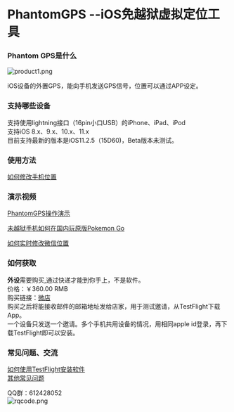 # PhantomGPS --iOS免越狱虚拟定位工具
### Phantom GPS是什么
![product1.png](http://upload-images.jianshu.io/upload_images/5872815-dc2dc69e4028d067.png?imageMogr2/auto-orient/strip%7CimageView2/2/w/1240)

iOS设备的外置GPS，能向手机发送GPS信号，位置可以通过APP设定。
### 支持哪些设备
支持使用lightning接口（16pin小口USB）的iPhone、iPad、iPod<br>
支持iOS 8.x、9.x、10.x、11.x<br>
目前支持最新的版本是iOS11.2.5（15D60)，Beta版本未测试。

### 使用方法
[如何修改手机位置](https://jingyan.baidu.com/article/4b07be3ca7a77c48b380f334.html)

### 演示视频
[PhantomGPS操作演示](http://player.youku.com/embed/XMzI2NzQ1NzEyOA==)

[未越狱手机如何在国内玩原版Pokemon Go](http://player.youku.com/embed/XMjcxMjE0MjYzNg==)

[如何实时修改微信位置](http://player.youku.com/embed/XMjcwODc2NzAzNg==)

### 如何获取
**外设**需要购买,通过快递才能到你手上，不是软件。<br>
价格：￥360.00 RMB<br>
购买链接：[微店](http://weidian.com/i/2245714574?ifr=itemdetail&wfr=c)
<br>
购买之后将能接收邮件的邮箱地址发给店家，用于测试邀请，从TestFlight下载App。<br>
一个设备只发送一个邀请。多个手机共用设备的情况，用相同apple id登录，再下载TestFlight即可以安装。
### 常见问题、交流
[如何使用TestFlight安装软件](https://jingyan.baidu.com/article/63f23628276e1d0209ab3d10.html)<br>
[其他常见问题](https://github.com/phantomgps/phantomgps.github.io/blob/master/faq.md)

QQ群：612428052<br>
![rqcode.png](http://upload-images.jianshu.io/upload_images/5872815-efba5722342dc399.png?imageMogr2/auto-orient/strip%7CimageView2/2/w/1240)
